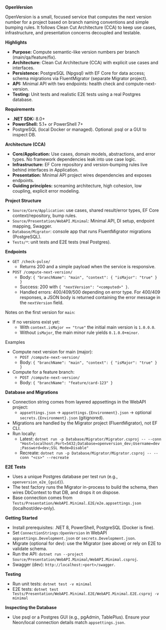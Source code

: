 **OpenVersion**

OpenVersion is a small, focused service that computes the next version number for a project based on branch naming conventions and simple bumping rules. It follows Clean Cut Architecture (CCA) to keep use cases, infrastructure, and presentation concerns decoupled and testable.

**Highlights**
- **Purpose:** Compute semantic-like version numbers per branch (main/qa/feature/fix).
- **Architecture:** Clean Cut Architecture (CCA) with explicit use cases and interfaces.
- **Persistence:** PostgreSQL (Npgsql) with EF Core for data access; schema migrations via FluentMigrator (separate Migrator project).
- **API:** Minimal API with two endpoints: health check and compute-next-version.
- **Testing:** Unit tests and realistic E2E tests using a real Postgres database.

**Requirements**
- **.NET SDK:** 8.0+
- **PowerShell:** 5.1+ or PowerShell 7+
- PostgreSQL (local Docker or managed). Optional: psql or a GUI to inspect DB.

**Architecture (CCA)**
- **Core/Application:** Use cases, domain models, abstractions, and error types. No framework dependencies leak into use case logic.
- **Infrastructure:** EF Core repository and version-bumping rules live behind interfaces in Application.
- **Presentation:** Minimal API project wires dependencies and exposes endpoints.
- **Guiding principles:** screaming architecture, high cohesion, low coupling, explicit error modeling.

**Project Structure**
- `Source/Core/Application`: use cases, shared result/error types, EF Core context/repository, bump rules.
- `Source/Presentation/WebAPI.Minimal`: Minimal API, DI setup, endpoint mapping, Swagger.
- `Database/Migrator`: console app that runs FluentMigrator migrations (PostgreSQL).
- `Tests/*`: unit tests and E2E tests (real Postgres).

**Endpoints**
- `GET /check-pulse/`
  - Returns 200 and a simple payload when the service is responsive.
- `POST /compute-next-version/`
  - Body: `{ "branchName": "main", "context": { "isMajor": "true" } }`
  - Success: 200 with `{ "nextVersion": "<computed>" }`.
  - Handled errors: 400/409/500 depending on error type. For 400/409 responses, a JSON body is returned containing the error message in the `nextVersion` field.

Notes on the first version for `main`:
- If no versions exist yet:
  - With `context.isMajor == "true"` the initial main version is `1.0.0.0`.
  - Without `isMajor`, the main minor rule yields `0.1.0.0+minor`.

Examples
- Compute next version for main (major):
  - `POST /compute-next-version/`
  - Body: `{ "branchName": "main", "context": { "isMajor": "true" } }`
- Compute for a feature branch:
  - `POST /compute-next-version/`
  - Body: `{ "branchName": "feature/card-123" }`

**Database and Migrations**
- Connection string comes from layered appsettings in the WebAPI project:
  - `appsettings.json` → `appsettings.{Environment}.json` → optional `secrets.{Environment}.json` (gitignored).
- Migrations are handled by the Migrator project (FluentMigrator), not EF CLI.
- Run locally:
  - Latest: `dotnet run -p Database/Migrator/Migrator.csproj -- --conn "Host=localhost;Port=5432;Database=openversion_dev;Username=dev;Password=dev;SSL Mode=Disable"`
  - Recreate: `dotnet run -p Database/Migrator/Migrator.csproj -- --conn "<cs>" --recreate`

**E2E Tests**
- Uses a unique Postgres database per test run (e.g., `openversion_e2e_{guid}`).
- The test factory runs the Migrator in-process to build the schema, then wires DbContext to that DB, and drops it on dispose.
- Base connection comes from `Tests/Presentation/WebAPI.Minimal.E2E/e2e.appsettings.json` (localhost/dev-only).

**Getting Started**
- Install prerequisites: .NET 8, PowerShell, PostgreSQL (Docker is fine).
- Set `ConnectionStrings:OpenVersion` in WebAPI `appsettings.Development.json` or `secrets.Development.json`.
- Migrate (optional for dev): use the Migrator (see above) or rely on E2E to validate schema.
- Run the API: `dotnet run --project Source/Presentation/WebAPI.Minimal/WebAPI.Minimal.csproj`.
- Swagger (dev): `http://localhost:<port>/swagger`.

**Testing**
- Run unit tests: `dotnet test -v minimal`
- E2E tests: `dotnet test Tests/Presentation/WebAPI.Minimal.E2E/WebAPI.Minimal.E2E.csproj -v minimal`

**Inspecting the Database**
- Use psql or a Postgres GUI (e.g., pgAdmin, TablePlus). Ensure your Neon/local connection details match `appsettings.json`.
